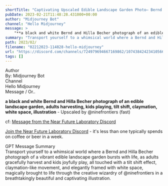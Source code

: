```yaml
---
shortTitle: "Captivating Upscaled Edible Landscape Garden Photo— Bernd and Hilla Becher, with Tilt-Shift Effect, Claymation Vibes & Illustrative White Space"
pubDate: 2023-02-21T11:48:28.431000+00:00
author: "Midjourney Bot"
channel: "Hello Midjourney"
message: >
    "**a black and white Bernd and Hilla Becher photograph of an edible landscape garden, adults harvesting, kids playing, tilt shift, claymation, white space, illustration** - Upscaled by @​ninefrontiers (fast)"
summary: "Transport yourself to a whimsical world where a Bernd and Hilla Becher photograph of a vibrant edible landscape garden bursts with life, as adults gracefully harvest and kids joyfully play, all touched with a tilt shift effect, claymation-like movement, and elegantly framed with white space, magically brought to life through the creative wizardry of @ninefrontiers in a breathtakingly beautiful and captivating illustration."
path: 2023/02/
filename: "02212023-114828-hello-midjourney"
url: "https://discord.com/channels/724979694667169862/1074384242341056664/1077557417711247370"
tags: []
---
```

<div class="metadata-title-header pt-3 pb-3 pl-2">Author</div>    
<div class="bg-gray-200 p-4 rounded-md mb-4">   
By: Midjourney Bot
</div>

<div class="metadata-title-header pt-3 pb-3 pl-2">Channel</div>    
<div class="bg-gray-200 p-4 rounded-md mb-4">   
Hello Midjourney</span>
</div>

<div class="metadata-title-header pt-3 pb-3 pl-2">Message / Or..</div>    
<div class="human-content-container">  

**a black and white Bernd and Hilla Becher photograph of an edible landscape garden, adults harvesting, kids playing, tilt shift, claymation, white space, illustration** - Upscaled by @​ninefrontiers (fast)


<!-- 
**a black and white Bernd and Hilla Becher photograph of an edible landscape garden, adults harvesting, kids playing, tilt shift, claymation, white space, illustration** - Upscaled by @​ninefrontiers (fast)
 -->
</div>



cf: <a href="">Message from the Near Future Laboratory Discord</a>

<a href="">Join the Near Future Laboratory Discord</a> - it's less than one typically spends on coffee or beer in a week. 



<div class="metadata-title-header pt-3 pb-3 pl-2">GPT Message Summary</div>    
<div class="robot-content-container">
Transport yourself to a whimsical world where a Bernd and Hilla Becher photograph of a vibrant edible landscape garden bursts with life, as adults gracefully harvest and kids joyfully play, all touched with a tilt shift effect, claymation-like movement, and elegantly framed with white space, magically brought to life through the creative wizardry of @ninefrontiers in a breathtakingly beautiful and captivating illustration.
</div>
</div>
